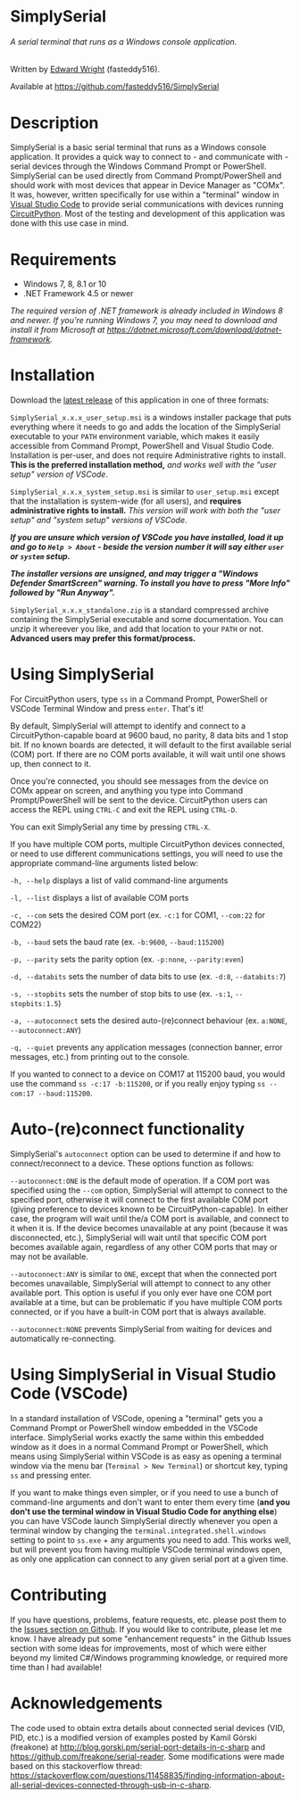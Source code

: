 # SimplySerial

###### A serial terminal that runs as a Windows console application.
  
Written by [Edward Wright](mailto:fasteddy@thewrightspace.net) (fasteddy516).

Available at https://github.com/fasteddy516/SimplySerial


# Description

SimplySerial is a basic serial terminal that runs as a Windows console application.  It provides a quick way to connect to - and communicate with - serial devices through the Windows Command Prompt or PowerShell.  SimplySerial can be used directly from Command Prompt/PowerShell and should work with most devices that appear in Device Manager as "COMx".  It was, however, written specifically for
use within a "terminal" window in [Visual Studio Code](https://code.visualstudio.com/https://code.visualstudio.com/) to provide serial communications with devices running [CircuitPython](https://circuitpython.org/).  Most of the testing and development of this application was done with this use case in mind.  


# Requirements

* Windows 7, 8, 8.1 or 10
* .NET Framework 4.5 or newer

_The required version of .NET framework is already included in Windows 8 and newer.  If you're running Windows 7, you may need to download and install it from Microsoft at https://dotnet.microsoft.com/download/dotnet-framework._


# Installation

Download the [latest release](https://github.com/fasteddy516/SimplySerial/releases/latest) of this application in one of three formats:

`SimplySerial_x.x.x_user_setup.msi` is a windows installer package that puts everything where it needs to go and adds the location of the SimplySerial executable to your `PATH` environment variable, which makes it easily accessible from Command Prompt, PowerShell and Visual Studio Code.  Installation is per-user, and does not require Administrative rights to install.  **This is the preferred installation method,** _and works well with the "user setup" version of VSCode_.

`SimplySerial_x.x.x_system_setup.msi` is similar to `user_setup.msi` except that the installation is system-wide (for all users), and **requires administrative rights to install.**  _This version will work with both the "user setup" and "system setup" versions of VSCode_.

**_If you are unsure which version of VSCode you have installed, load it up and go to `Help > About` - beside the version number it will say either `user` or `system` setup._**

**_The installer versions are unsigned, and may trigger a "Windows Defender SmartScreen" warning. To install you have to press "More Info" followed by "Run Anyway"._**

`SimplySerial_x.x.x_standalone.zip` is a standard compressed archive containing the SimplySerial executable and some documentation.  You can unzip it whereever you like, and add that location to your `PATH` or not.  **Advanced users may prefer this format/process.**


# Using SimplySerial

For CircuitPython users, type `ss` in a Command Prompt, PowerShell or VSCode Terminal Window and press `enter`.  That's it!

By default, SimplySerial will attempt to identify and connect to a CircuitPython-capable board at 9600 baud, no parity, 8 data bits and 1 stop bit.  If no known boards are detected, it will default to the first available serial (COM) port.  If there are no COM ports available, it will wait until one shows up, then connect to it. 

Once you're connected, you should see messages from the device on COMx appear on screen, and anything you type into Command Prompt/PowerShell will be sent to the device.  CircuitPython users can access the REPL using `CTRL-C` and exit the REPL using `CTRL-D`.

You can exit SimplySerial any time by pressing `CTRL-X`.  

If you have multiple COM ports, multiple CircuitPython devices connected, or need to use different communications settings, you will need to use the appropriate command-line arguments listed below:

  `-h, --help` displays a list of valid command-line arguments

  `-l, --list` displays a list of available COM ports  

  `-c, --com` sets the desired COM port (ex. `-c:1` for COM1, `--com:22` for COM22)

  `-b, --baud` sets the baud rate (ex. `-b:9600`, `--baud:115200`)

  `-p, --parity` sets the parity option (ex. `-p:none`, `--parity:even`) 
  
  `-d, --databits` sets the number of data bits to use (ex. `-d:8`, `--databits:7`)

  `-s, --stopbits` sets the number of stop bits to use (ex. `-s:1`, `--stopbits:1.5`)

  `-a, --autoconnect` sets the desired auto-(re)connect behaviour (ex. `a:NONE`, `--autoconnect:ANY`)
  
  `-q, --quiet` prevents any application messages (connection banner, error messages, etc.) from printing out to the console.

If you wanted to connect to a device on COM17 at 115200 baud, you would use the command `ss -c:17 -b:115200`, or if you really enjoy typing `ss --com:17 --baud:115200`.


# Auto-(re)connect functionality

  SimplySerial's `autoconnect` option can be used to determine if and how to connect/reconnect to a device.  These options function as follows:
  
  `--autoconnect:ONE` is the default mode of operation.  If a COM port was specified using the `--com` option, SimplySerial will attempt to connect to the specified port, otherwise it will connect to the first available COM port (giving preference to devices known to be CircuitPython-capable).  In either case, the program will wait until the/a COM port is available, and connect to it when it is.  If the device becomes unavailable at any point (because it was disconnected, etc.), SimplySerial will wait until that specific COM port becomes available again, regardless of any other COM ports that may or may not be available.
  
  `--autoconnect:ANY` is similar to `ONE`, except that when the connected port becomes unavailable, SimplySerial will attempt to connect to any other available port.  This option is useful if you only ever have one COM port available at a time, but can be problematic if you have multiple COM ports connected, or if you have a built-in COM port that is always available.
  
  `--autoconnect:NONE` prevents SimplySerial from waiting for devices and automatically re-connecting.
  

# Using SimplySerial in Visual Studio Code (VSCode)

  In a standard installation of VSCode, opening a "terminal" gets you a Command Prompt or PowerShell window embedded in the VSCode interface.  SimplySerial works exactly the same within this embedded window as it does in a normal Command Prompt or PowerShell, which means using SimplySerial within VSCode is as easy as opening a terminal window via the menu bar (`Terminal > New Terminal`) or shortcut key, typing `ss` and pressing enter.

  If you want to make things even simpler, or if you need to use a bunch of command-line arguments and don't want to enter them every time (**and you don't use the terminal window in Visual Studio Code for anything else**) you can have VSCode launch SimplySerial directly whenever you open a terminal window by changing the `terminal.integrated.shell.windows` setting to point to `ss.exe` + any arguments you need to add.  This works well, but will prevent you from having multiple VSCode terminal windows open, as only one application can connect to any given serial port at a given time.


# Contributing

  If you have questions, problems, feature requests, etc. please post them to the [Issues section on Github](https://github.com/fasteddy516/SimplySerial/issues).  If you would like to contribute, please let me know.  I have already put some "enhancement requests" in the Github Issues section with some ideas for improvements, most of which were either beyond my limited C#/Windows programming knowledge, or required more time than I had available! 


# Acknowledgements

  The code used to obtain extra details about connected serial devices (VID, PID, etc.) is a modified version of examples posted by Kamil Górski (freakone) at http://blog.gorski.pm/serial-port-details-in-c-sharp and https://github.com/freakone/serial-reader.  Some modifications were made based on this stackoverflow thread: https://stackoverflow.com/questions/11458835/finding-information-about-all-serial-devices-connected-through-usb-in-c-sharp.
